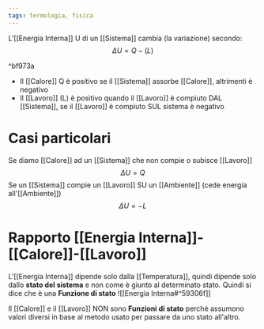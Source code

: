 ```yaml
---
tags: termologia, fisica
---
```

L'[[Energia Interna]] U di un [[Sistema]] cambia (la variazione) secondo:
 $$
\Delta U=Q-(L)
$$

^bf973a

- Il [[Calore]] Q è positivo se il [[Sistema]] assorbe [[Calore]], altrimenti è negativo
- Il [[Lavoro]] (L) è positivo quando il [[Lavoro]] è compiuto DAL [[Sistema]], se il [[Lavoro]] è compiuto SUL sistema è negativo

# Casi particolari
Se diamo [[Calore]] ad un [[Sistema]] che non compie o subisce [[Lavoro]] 
$$
\Delta U=Q
$$
Se un [[Sistema]] compie un [[Lavoro]] SU un [[Ambiente]] (cede energia all'[[Ambiente]])
$$
\Delta U=-L
$$

# Rapporto [[Energia Interna]]-[[Calore]]-[[Lavoro]] 

L'[[Energia Interna]] dipende solo dalla [[Temperatura]], quindi dipende solo dallo __stato del sistema__ e non come è giunto al determinato stato.
Quindi si dice che è una __Funzione di stato__
![[Energia Interna#^59306f]]

Il [[Calore]] e il [[Lavoro]] NON sono __Funzioni di stato__ perchè assumono valori diversi in base al metodo usato per passare da uno stato all'altro.